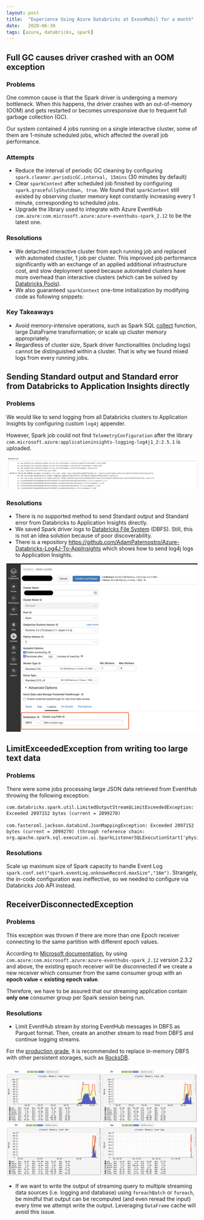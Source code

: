 ```yaml
---
layout: post
title:  "Experience Using Azure Databricks at ExxonMobil for a month"
date:   2020-06-30
tags: [azure, databricks, spark]
---
```

## Full GC causes driver crashed with an OOM exception

### Problems
One common cause is that the Spark driver is undergoing a memory bottleneck. When this happens, the driver crashes with an out-of-memory (OOM) and gets restarted or becomes unresponsive due to frequent full garbage collection (GC).  

Our system contained 4 jobs running on a single interactive cluster, some of them are 1-minute scheduled jobs, which affected the overall job performance.

### Attempts
- Reduce the interval of periodic GC cleaning by configuring `spark.cleaner.periodicGC.interval, 15mins` (30 minutes by default)
- Clear `sparkContext` after scheduled job finished by configuring `spark.gracefullyShutdown, true`. We found that `sparkContext` still existed by observing cluster memory kept constantly increasing every 1 minute, corresponding to scheduled jobs.
- Upgrade the library used to integrate with Azure EventHub `com.azure:com.microsoft.azure:azure-eventhubs-spark_2.12` to be the latest one.

### Resolutions
- We detached interactive cluster from each running job and replaced with automated cluster, 1 job per cluster. This improved job performance significantly with an exchange of an applied additional infrastructure cost, and slow deployment speed because automated clusters have more overhead than interactive clusters (which can be solved by [Databricks Pools](https://databricks.com/blog/2019/11/11/databricks-pools-speed-up-data-pipelines.html)).
- We also guaranteed `sparkContext` one-time initialization by modifying code as following snippets:

<script src="https://gist.github.com/raksit31667/d35fe9272b8d99d9537ceecef582fa70.js"></script>

### Key Takeaways
- Avoid memory-intensive operations, such as Spark SQL [collect](https://spark.apache.org/docs/latest/api/scala/org/apache/spark/sql/Dataset.html#collect():Array[T]) function, large DataFrame transformation; or scale up cluster memory appropriately.
- Regardless of cluster size, Spark driver functionalities (including logs) cannot be distinguished within a cluster. That is why we found mixed logs from every running jobs.


## Sending Standard output and Standard error from Databricks to Application Insights directly

### Problems
We would like to send logging from all Databricks clusters to Application Insights by configuring custom `log4j` appender.
<script src="https://gist.github.com/raksit31667/35519cc15087b21ef1d7daeb56cdaf9b.js"></script>
<script src="https://gist.github.com/raksit31667/6f349283fe5647969bc24a0d97a5a10f.js"></script>

However, Spark job could not find `TelemetryConfiguration` after the library `com.microsoft.azure:applicationinsights-logging-log4j1_2:2.5.1` is uploaded.

![Telemetry Exception](/assets/2020-06-26-telemetry-exception.png)

### Resolutions
- There is no supported method to send Standard output and Standard error from Databricks to Application Insights directly.
- We saved Spark driver logs to [Databricks File System](https://docs.databricks.com/data/databricks-file-system.html) (DBFS). Still, this is not an idea solution because of poor discoverability.
- There is a repository https://github.com/AdamPaternostro/Azure-Databricks-Log4J-To-AppInsights which shows how to send log4j logs to Application Insights.

![DBFS logging](/assets/2020-06-26-cluster-logging-dbfs.png)


## LimitExceededException from writing too large text data

### Problems
There were some jobs processing large JSON data retrieved from EventHub throwing the following exception:

```
com.databricks.spark.util.LimitedOutputStream$LimitExceededException: Exceeded 2097152 bytes (current = 2099270)

com.fasterxml.jackson.databind.JsonMappingException: Exceeded 2097152 bytes (current = 2099270) (through reference chain: org.apache.spark.sql.execution.ui.SparkListenerSQLExecutionStart['physicalPlanDescription'])
```

### Resolutions
Scale up maximum size of Spark capacity to handle Event Log `spark.conf.set("spark.eventLog.unknownRecord.maxSize","16m")`. 
Strangely, the in-code configuration was ineffective, so we needed to configure via Databricks Job API instead.

<script src="https://gist.github.com/raksit31667/5470694c946b943c8a6e786137a20632.js"></script>

<script src="https://gist.github.com/raksit31667/7c38d2c9a0c69de37c178455f6c48f81.js"></script>


## ReceiverDisconnectedException

### Problems
This exception was thrown if there are more than one Epoch receiver connecting to the same partition with different epoch values.

<script src="https://gist.github.com/raksit31667/6a4ee08031c1464bfb43f380eafee574.js"></script>

According to [Microsoft documentation](https://docs.microsoft.com/en-us/azure/event-hubs/event-hubs-event-processor-host#epoch), 
by using `com.azure:com.microsoft.azure:azure-eventhubs-spark_2.12` version 2.3.2 and above, the existing epoch receiver will be disconnected if we create a new receiver which consumer from the same consumer group with an **epoch value < existing epoch value**.

Therefore, we have to be assured that our streaming application contain **only one** consumer group per Spark session being run.

### Resolutions
- Limit EventHub stream by storing EventHub messages in DBFS as Parquet format. Then, create an another stream to read from DBFS and continue logging streams.

<script src="https://gist.github.com/raksit31667/9036fe8cadbe11c5da8a47e44360eb11.js"></script>

For the [production grade](https://docs.databricks.com/spark/latest/structured-streaming/production.html#optimize-performance-of-stateful-streaming-queries), it is recommended to replace in-memory DBFS with other persistent storages, such as [RocksDB](https://rocksdb.org/).

![DBFS logging](/assets/2020-06-29-databricks-monitoring.png)

- If we want to write the output of streaming query to multiple streaming data sources (i.e. logging and database) using `foreachBatch` or `foreach`, be mindful that output can be recomputed (and even reread the input) every time we attempt write the output. Leveraging `DataFrame` cache will avoid this issue.